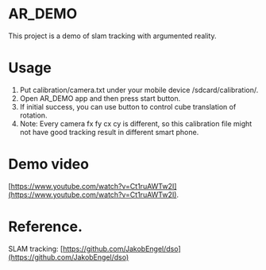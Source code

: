 # AR_DEMO

This project is a demo of slam tracking with argumented reality.  

# Usage

1. Put calibration/camera.txt under your mobile device /sdcard/calibration/.
2. Open AR_DEMO app and then press start button.
3. If initial success, you can use button to control cube translation of rotation.
4. Note: Every camera fx fy cx cy is different, so this calibration file might not have good tracking result in different smart phone.

# Demo video

[https://www.youtube.com/watch?v=Ct1ruAWTw2I](https://www.youtube.com/watch?v=Ct1ruAWTw2I).

# Reference.

SLAM tracking: [https://github.com/JakobEngel/dso](https://github.com/JakobEngel/dso)
